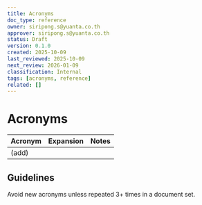 ```yaml
---
title: Acronyms
doc_type: reference
owner: siripong.s@yuanta.co.th
approver: siripong.s@yuanta.co.th
status: Draft
version: 0.1.0
created: 2025-10-09
last_reviewed: 2025-10-09
next_review: 2026-01-09
classification: Internal
tags: [acronyms, reference]
related: []
---
```


# Acronyms

| Acronym | Expansion | Notes |
|---------|-----------|-------|
| (add) | | |

## Guidelines
Avoid new acronyms unless repeated 3+ times in a document set.

